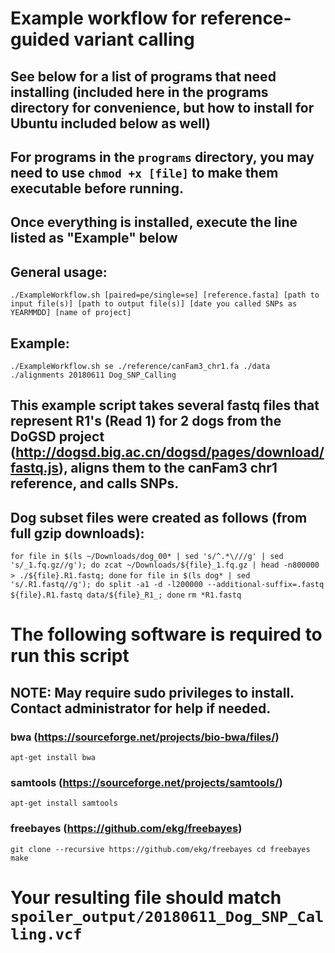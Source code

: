 # Example workflow for reference-guided variant calling 

## See below for a list of programs that need installing (included here in the programs directory for convenience, but how to install for Ubuntu included below as well)
## For programs in the `programs` directory, you may need to use `chmod +x [file]` to make them executable before running.
## Once everything is installed, execute the line listed as "Example" below
## General usage: 
`./ExampleWorkflow.sh [paired=pe/single=se] [reference.fasta] [path to input file(s)] [path to output file(s)] [date you called SNPs as YEARMMDD] [name of project]`
## Example: 
`./ExampleWorkflow.sh se ./reference/canFam3_chr1.fa ./data ./alignments 20180611 Dog_SNP_Calling`

## This example script takes several fastq files that represent R1's (Read 1) for 2 dogs from the DoGSD project (http://dogsd.big.ac.cn/dogsd/pages/download/fastq.js), aligns them to the canFam3 chr1 reference, and calls SNPs.

## Dog subset files were created as follows (from full gzip downloads):

`for file in $(ls ~/Downloads/dog_00* | sed 's/^.*\///g' | sed 's/_1.fq.gz//g'); do zcat ~/Downloads/${file}_1.fq.gz | head -n800000 > ./${file}.R1.fastq; done`
`for file in $(ls dog* | sed 's/.R1.fastq//g'); do split -a1 -d -l200000 --additional-suffix=.fastq ${file}.R1.fastq data/${file}_R1_; done`
`rm *R1.fastq`

# The following software is required to run this script 
## NOTE: May require sudo privileges to install. Contact administrator for help if needed.
### bwa (https://sourceforge.net/projects/bio-bwa/files/)
`apt-get install bwa`
### samtools (https://sourceforge.net/projects/samtools/)
`apt-get install samtools`
### freebayes (https://github.com/ekg/freebayes)
`git clone --recursive https://github.com/ekg/freebayes
cd freebayes
make`


# Your resulting file should match `spoiler_output/20180611_Dog_SNP_Calling.vcf`
